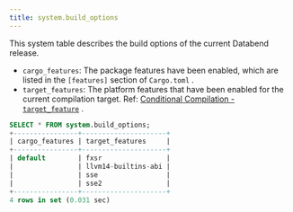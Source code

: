 ```yaml
---
title: system.build_options
---
```


This system table describes the build options of the current Databend release.

- `cargo_features`: The package features have been enabled, which are listed in the `[features]` section of `Cargo.toml` .
- `target_features`: The platform features that have been enabled for the current compilation target. Ref: [Conditional Compilation - `target_feature`](https://doc.rust-lang.org/reference/conditional-compilation.html#target_feature) .

```sql
SELECT * FROM system.build_options;
+----------------+---------------------+
| cargo_features | target_features     |
+----------------+---------------------+
| default        | fxsr                |
|                | llvm14-builtins-abi |
|                | sse                 |
|                | sse2                |
+----------------+---------------------+
4 rows in set (0.031 sec)
```